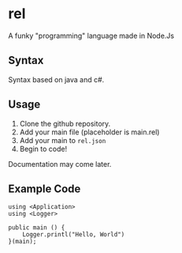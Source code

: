 # rel

A funky "programming" language made in Node.Js

## Syntax

Syntax based on java and c#.

## Usage

1. Clone the github repository.
2. Add your main file (placeholder is main.rel)
3. Add your main to `rel.json`
4. Begin to code!

Documentation may come later.


## Example Code

```
using <Application>
using <Logger>

public main () {
    Logger.printl("Hello, World")
}(main);
```
